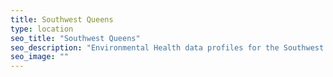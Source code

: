 ```yaml
---
title: Southwest Queens
type: location
seo_title: "Southwest Queens"
seo_description: "Environmental Health data profiles for the Southwest Queens neighborhood of NYC."
seo_image: ""
---
```

